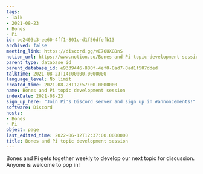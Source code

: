 ```yaml
---
tags:
- Talk
- 2021-08-23
- Bones
- Pi
id: be2403c3-ee60-4ff1-801c-d1f56dfefb13
archived: false
meeting_link: https://discord.gg/vE7QUXGDnS
notion_url: https://www.notion.so/Bones-and-Pi-topic-development-session-be2403c3ee604ff1801cd1f56dfefb13
parent_type: database_id
parent_database_id: e9339446-880f-4ef0-8ad7-8ad1f507dded
talktime: 2021-08-23T14:00:00.0000000
language_level: No limit
created_time: 2021-08-23T12:57:00.0000000
name: Bones and Pi topic development session
indexDate: 2021-08-23
sign_up_here: "Join Pi's Discord server and sign up in #annoncements!"
software: Discord
hosts:
- Bones
- Pi
object: page
last_edited_time: 2022-06-12T12:37:00.0000000
title: Bones and Pi topic development session
---
```


Bones and Pi gets together weekly to develop our next topic for discussion.
Anyone is welcome to pop in!










